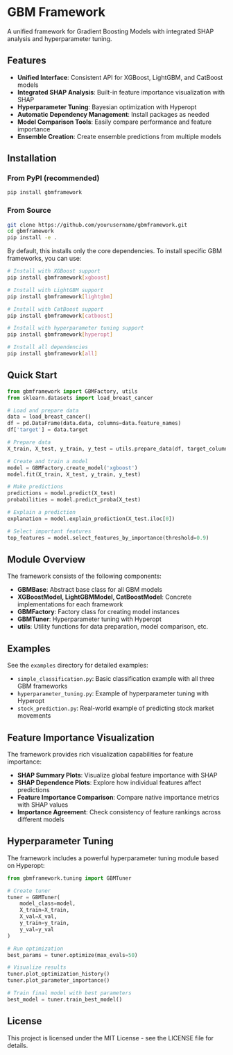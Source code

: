 # GBM Framework

A unified framework for Gradient Boosting Models with integrated SHAP analysis and hyperparameter tuning.

## Features

- **Unified Interface**: Consistent API for XGBoost, LightGBM, and CatBoost models
- **Integrated SHAP Analysis**: Built-in feature importance visualization with SHAP
- **Hyperparameter Tuning**: Bayesian optimization with Hyperopt
- **Automatic Dependency Management**: Install packages as needed
- **Model Comparison Tools**: Easily compare performance and feature importance
- **Ensemble Creation**: Create ensemble predictions from multiple models

## Installation

### From PyPI (recommended)

```bash
pip install gbmframework
```

### From Source

```bash
git clone https://github.com/yourusername/gbmframework.git
cd gbmframework
pip install -e .
```

By default, this installs only the core dependencies. To install specific GBM frameworks, you can use:

```bash
# Install with XGBoost support
pip install gbmframework[xgboost]

# Install with LightGBM support
pip install gbmframework[lightgbm]

# Install with CatBoost support
pip install gbmframework[catboost]

# Install with hyperparameter tuning support
pip install gbmframework[hyperopt]

# Install all dependencies
pip install gbmframework[all]
```

## Quick Start

```python
from gbmframework import GBMFactory, utils
from sklearn.datasets import load_breast_cancer

# Load and prepare data
data = load_breast_cancer()
df = pd.DataFrame(data.data, columns=data.feature_names)
df['target'] = data.target

# Prepare data
X_train, X_test, y_train, y_test = utils.prepare_data(df, target_column='target')

# Create and train a model
model = GBMFactory.create_model('xgboost')
model.fit(X_train, X_test, y_train, y_test)

# Make predictions
predictions = model.predict(X_test)
probabilities = model.predict_proba(X_test)

# Explain a prediction
explanation = model.explain_prediction(X_test.iloc[0])

# Select important features
top_features = model.select_features_by_importance(threshold=0.9)
```

## Module Overview

The framework consists of the following components:

- **GBMBase**: Abstract base class for all GBM models
- **XGBoostModel, LightGBMModel, CatBoostModel**: Concrete implementations for each framework
- **GBMFactory**: Factory class for creating model instances
- **GBMTuner**: Hyperparameter tuning with Hyperopt
- **utils**: Utility functions for data preparation, model comparison, etc.

## Examples

See the `examples` directory for detailed examples:

- `simple_classification.py`: Basic classification example with all three GBM frameworks
- `hyperparameter_tuning.py`: Example of hyperparameter tuning with Hyperopt
- `stock_prediction.py`: Real-world example of predicting stock market movements

## Feature Importance Visualization

The framework provides rich visualization capabilities for feature importance:

- **SHAP Summary Plots**: Visualize global feature importance with SHAP
- **SHAP Dependence Plots**: Explore how individual features affect predictions
- **Feature Importance Comparison**: Compare native importance metrics with SHAP values
- **Importance Agreement**: Check consistency of feature rankings across different models

## Hyperparameter Tuning

The framework includes a powerful hyperparameter tuning module based on Hyperopt:

```python
from gbmframework.tuning import GBMTuner

# Create tuner
tuner = GBMTuner(
    model_class=model,
    X_train=X_train,
    X_val=X_val,
    y_train=y_train,
    y_val=y_val
)

# Run optimization
best_params = tuner.optimize(max_evals=50)

# Visualize results
tuner.plot_optimization_history()
tuner.plot_parameter_importance()

# Train final model with best parameters
best_model = tuner.train_best_model()
```

## License

This project is licensed under the MIT License - see the LICENSE file for details.
